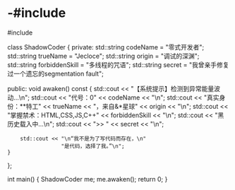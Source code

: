 # -#include <iostream>
#include <string>

class ShadowCoder {
private:
    std::string codeName = "零式开发者";
    std::string trueName = "Jecloce";
    std::string origin = "调试的深渊";
    std::string forbiddenSkill = "多线程的咒语";
    std::string secret = "我曾亲手修复过一个遗忘的segmentation fault";

public:
    void awaken() const {
        std::cout << "【系统提示】检测到异常能量波动...\n";
        std::cout << "代号：0" << codeName << "\n";
        std::cout << "真实身份：**特工" << trueName << "，来自&*星球" << origin << "\n";
        std::cout << "掌握禁术：HTML,CSS,JS,C++" << forbiddenSkill << "\n";
        std::cout << "黑历史载入中...\n";
        std::cout << ">> " << secret << "\n";

        std::cout << "\n“我不是为了写代码而存在，\n"
                     "是代码，选择了我。”\n";
    }
};

int main() {
    ShadowCoder me;
    me.awaken();
    return 0;
}
